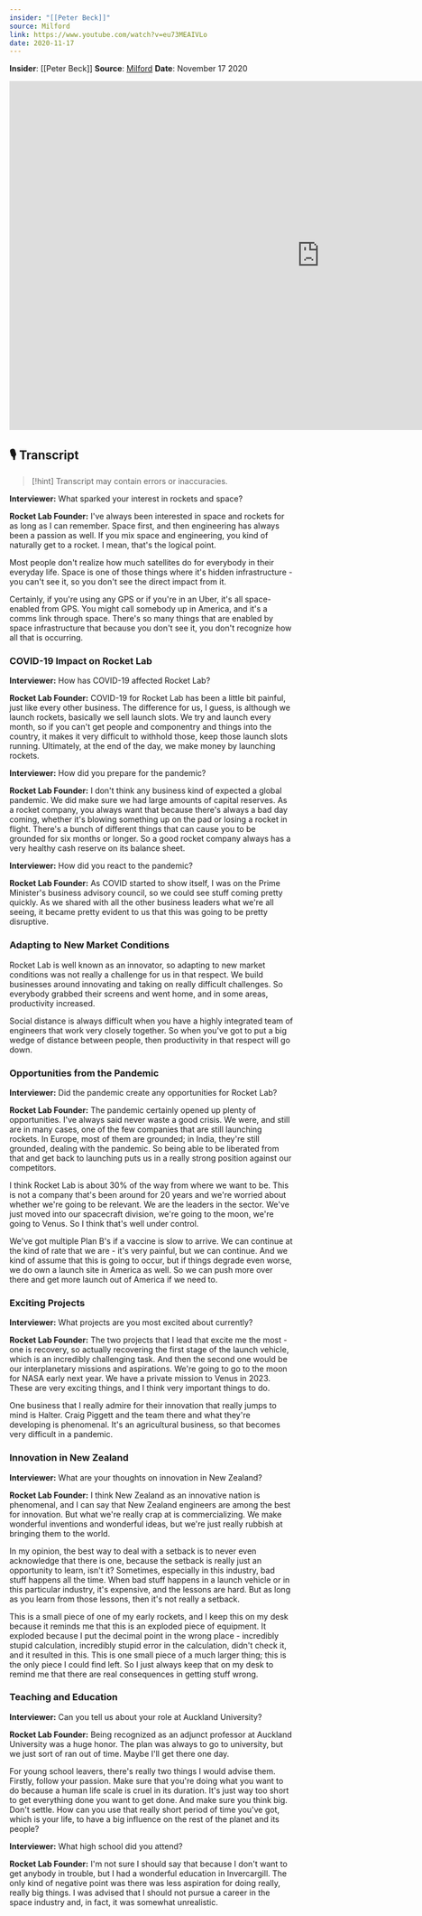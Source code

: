 ```yaml
---
insider: "[[Peter Beck]]"
source: Milford
link: https://www.youtube.com/watch?v=eu73MEAIVLo
date: 2020-11-17
---
```


**Insider**: [[Peter Beck]]
**Source**: [Milford](https://www.youtube.com/watch?v=eu73MEAIVLo)
**Date**: November 17 2020

<div class="responsive-video">
<iframe width="1099" height="618" src="https://www.youtube.com/embed/eu73MEAIVLo" title="Up Close with Peter Beck" frameborder="0" allow="accelerometer; autoplay; clipboard-write; encrypted-media; gyroscope; picture-in-picture; web-share" referrerpolicy="strict-origin-when-cross-origin" allowfullscreen></iframe>
</div>

## 🎙️ Transcript

>[!hint] Transcript may contain errors or inaccuracies.

**Interviewer:** What sparked your interest in rockets and space?

**Rocket Lab Founder:** I've always been interested in space and rockets for as long as I can remember. Space first, and then engineering has always been a passion as well. If you mix space and engineering, you kind of naturally get to a rocket. I mean, that's the logical point.

Most people don't realize how much satellites do for everybody in their everyday life. Space is one of those things where it's hidden infrastructure - you can't see it, so you don't see the direct impact from it.

Certainly, if you're using any GPS or if you're in an Uber, it's all space-enabled from GPS. You might call somebody up in America, and it's a comms link through space. There's so many things that are enabled by space infrastructure that because you don't see it, you don't recognize how all that is occurring.

### COVID-19 Impact on Rocket Lab

**Interviewer:** How has COVID-19 affected Rocket Lab?

**Rocket Lab Founder:** COVID-19 for Rocket Lab has been a little bit painful, just like every other business. The difference for us, I guess, is although we launch rockets, basically we sell launch slots. We try and launch every month, so if you can't get people and componentry and things into the country, it makes it very difficult to withhold those, keep those launch slots running. Ultimately, at the end of the day, we make money by launching rockets.

**Interviewer:** How did you prepare for the pandemic?

**Rocket Lab Founder:** I don't think any business kind of expected a global pandemic. We did make sure we had large amounts of capital reserves. As a rocket company, you always want that because there's always a bad day coming, whether it's blowing something up on the pad or losing a rocket in flight. There's a bunch of different things that can cause you to be grounded for six months or longer. So a good rocket company always has a very healthy cash reserve on its balance sheet.

**Interviewer:** How did you react to the pandemic?

**Rocket Lab Founder:** As COVID started to show itself, I was on the Prime Minister's business advisory council, so we could see stuff coming pretty quickly. As we shared with all the other business leaders what we're all seeing, it became pretty evident to us that this was going to be pretty disruptive.

### Adapting to New Market Conditions

Rocket Lab is well known as an innovator, so adapting to new market conditions was not really a challenge for us in that respect. We build businesses around innovating and taking on really difficult challenges. So everybody grabbed their screens and went home, and in some areas, productivity increased.

Social distance is always difficult when you have a highly integrated team of engineers that work very closely together. So when you've got to put a big wedge of distance between people, then productivity in that respect will go down.

### Opportunities from the Pandemic

**Interviewer:** Did the pandemic create any opportunities for Rocket Lab?

**Rocket Lab Founder:** The pandemic certainly opened up plenty of opportunities. I've always said never waste a good crisis. We were, and still are in many cases, one of the few companies that are still launching rockets. In Europe, most of them are grounded; in India, they're still grounded, dealing with the pandemic. So being able to be liberated from that and get back to launching puts us in a really strong position against our competitors.

I think Rocket Lab is about 30% of the way from where we want to be. This is not a company that's been around for 20 years and we're worried about whether we're going to be relevant. We are the leaders in the sector. We've just moved into our spacecraft division, we're going to the moon, we're going to Venus. So I think that's well under control.

We've got multiple Plan B's if a vaccine is slow to arrive. We can continue at the kind of rate that we are - it's very painful, but we can continue. And we kind of assume that this is going to occur, but if things degrade even worse, we do own a launch site in America as well. So we can push more over there and get more launch out of America if we need to.

### Exciting Projects

**Interviewer:** What projects are you most excited about currently?

**Rocket Lab Founder:** The two projects that I lead that excite me the most - one is recovery, so actually recovering the first stage of the launch vehicle, which is an incredibly challenging task. And then the second one would be our interplanetary missions and aspirations. We're going to go to the moon for NASA early next year. We have a private mission to Venus in 2023. These are very exciting things, and I think very important things to do.

One business that I really admire for their innovation that really jumps to mind is Halter. Craig Piggett and the team there and what they're developing is phenomenal. It's an agricultural business, so that becomes very difficult in a pandemic.

### Innovation in New Zealand

**Interviewer:** What are your thoughts on innovation in New Zealand?

**Rocket Lab Founder:** I think New Zealand as an innovative nation is phenomenal, and I can say that New Zealand engineers are among the best for innovation. But what we're really crap at is commercializing. We make wonderful inventions and wonderful ideas, but we're just really rubbish at bringing them to the world.

In my opinion, the best way to deal with a setback is to never even acknowledge that there is one, because the setback is really just an opportunity to learn, isn't it? Sometimes, especially in this industry, bad stuff happens all the time. When bad stuff happens in a launch vehicle or in this particular industry, it's expensive, and the lessons are hard. But as long as you learn from those lessons, then it's not really a setback.

This is a small piece of one of my early rockets, and I keep this on my desk because it reminds me that this is an exploded piece of equipment. It exploded because I put the decimal point in the wrong place - incredibly stupid calculation, incredibly stupid error in the calculation, didn't check it, and it resulted in this. This is one small piece of a much larger thing; this is the only piece I could find left. So I just always keep that on my desk to remind me that there are real consequences in getting stuff wrong.

### Teaching and Education

**Interviewer:** Can you tell us about your role at Auckland University?

**Rocket Lab Founder:** Being recognized as an adjunct professor at Auckland University was a huge honor. The plan was always to go to university, but we just sort of ran out of time. Maybe I'll get there one day.

For young school leavers, there's really two things I would advise them. Firstly, follow your passion. Make sure that you're doing what you want to do because a human life scale is cruel in its duration. It's just way too short to get everything done you want to get done. And make sure you think big. Don't settle. How can you use that really short period of time you've got, which is your life, to have a big influence on the rest of the planet and its people?

**Interviewer:** What high school did you attend?

**Rocket Lab Founder:** I'm not sure I should say that because I don't want to get anybody in trouble, but I had a wonderful education in Invercargill. The only kind of negative point was there was less aspiration for doing really, really big things. I was advised that I should not pursue a career in the space industry and, in fact, it was somewhat unrealistic.